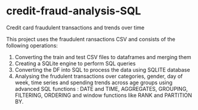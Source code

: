 # credit-fraud-analysis-SQL
Credit card fraudulent transactions and trends over time

This project uses the fraudulent ransactions CSV and consists of the following operations:
1. Converting the train and test CSV files to dataframes and merging them
2. Creating a SQLite engine to perform SQL queries
3. Converting the DF into SQL to process the data using SQLITE database
4. Analysing the frudulent transactions over categories, gender, day of week, time series and spending trends across age groups using advanced SQL functions : DATE and TIME, AGGREGATES, GROUPING, FILTERING, ORDERING and window functions like RANK and PARTITION BY.
